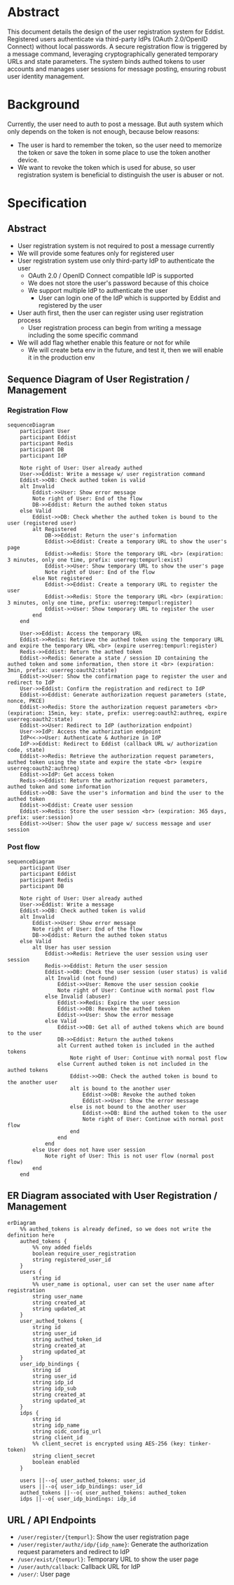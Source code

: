 # Abstract
This document details the design of the user registration system for Eddist. 
Registered users authenticate via third-party IdPs (OAuth 2.0/OpenID Connect) without local passwords. 
A secure registration flow is triggered by a message command, leveraging cryptographically generated temporary URLs and state parameters. 
The system binds authed tokens to user accounts and manages user sessions for message posting, ensuring robust user identity management.

# Background
Currently, the user need to auth to post a message. But auth system which only depends on the token is not enough, because below reasons:
- The user is hard to remember the token, so the user need to memorize the token or save the token in some place to use the token another device.
- We want to revoke the token which is used for abuse, so user registration system is beneficial to distinguish the user is abuser or not.

# Specification
## Abstract
- User registration system is not required to post a message currently
- We will provide some features only for registered user
- User registration system use only third-party IdP to authenticate the user
  - OAuth 2.0 / OpenID Connect compatible IdP is supported
  - We does not store the user's password because of this choice
  - We support multiple IdP to authenticate the user
    - User can login one of the IdP which is supported by Eddist and registered by the user
- User auth first, then the user can register using user registration process
  - User registration process can begin from writing a message including the some specific command
- We will add flag whether enable this feature or not for while
  - We will create beta env in the future, and test it, then we will enable it in the production env

## Sequence Diagram of User Registration / Management

### Registration Flow
```mermaid
sequenceDiagram
    participant User
    participant Eddist
    participant Redis
    participant DB
    participant IdP

    Note right of User: User already authed
    User->>Eddist: Write a message w/ user registration command
    Eddist->>DB: Check authed token is valid
    alt Invalid
        Eddist->>User: Show error message
        Note right of User: End of the flow
        DB->>Eddist: Return the authed token status
    else Valid
        Eddist->>DB: Check whether the authed token is bound to the user (registered user)
        alt Registered
            DB->>Eddist: Return the user's information
            Eddist->>Eddist: Create a temporary URL to show the user's page
            Eddist->>Redis: Store the temporary URL <br> (expiration: 3 minutes, only one time, prefix: userreg:tempurl:exist)
            Eddist->>User: Show temporary URL to show the user's page
            Note right of User: End of the flow
        else Not registered
            Eddist->>Eddist: Create a temporary URL to register the user
            Eddist->>Redis: Store the temporary URL <br> (expiration: 3 minutes, only one time, prefix: userreg:tempurl:register)
            Eddist->>User: Show temporary URL to register the user
        end
    end
    
    User->>Eddist: Access the temporary URL
    Eddist->>Redis: Retrieve the authed token using the temporary URL and expire the temporary URL <br> (expire userreg:tempurl:register)
    Redis->>Eddist: Return the authed token
    Eddist->>Redis: Generate a state / session ID containing the authed token and some information, then store it <br> (expiration: 3min, prefix: userreg:oauth2:state)
    Eddist->>User: Show the confirmation page to register the user and redirect to IdP
    User->>Eddist: Confirm the registration and redirect to IdP
    Eddist->>Eddist: Generate authorization request parameters (state, nonce, PKCE)    
    Eddist->>Redis: Store the authorization request parameters <br> (expiration: 15min, key: state, prefix: userreg:oauth2:authreq, expire userreg:oauth2:state)
    Eddist->>User: Redirect to IdP (authorization endpoint)
    User->>IdP: Access the authorization endpoint
    IdP<<->>User: Authenticate & Authorize in IdP
    IdP->>Eddist: Redirect to Eddist (callback URL w/ authorization code, state)
    Eddist->>Redis: Retrieve the authorization request parameters, authed token using the state and expire the state <br> (expire userreg:oauth2:authreq)
    Eddist->>IdP: Get access token
    Redis->>Eddist: Return the authorization request parameters, authed token and some information
    Eddist->>DB: Save the user's information and bind the user to the authed token
    Eddist->>Eddist: Create user session
    Eddist->>Redis: Store the user session <br> (expiration: 365 days, prefix: user:session)
    Eddist->>User: Show the user page w/ success message and user session
```

### Post flow
```mermaid
sequenceDiagram
    participant User
    participant Eddist
    participant Redis
    participant DB

    Note right of User: User already authed
    User->>Eddist: Write a message
    Eddist->>DB: Check authed token is valid
    alt Invalid
        Eddist->>User: Show error message
        Note right of User: End of the flow
        DB->>Eddist: Return the authed token status
    else Valid
        alt User has user session
            Eddist->>Redis: Retrieve the user session using user session
            Redis->>Eddist: Return the user session
            Eddist->>DB: Check the user session (user status) is valid
            alt Invalid (not found)
                Eddist->>User: Remove the user session cookie
                Note right of User: Continue with normal post flow
            else Invalid (abuser)
                Eddist->>Redis: Expire the user session
                Eddist->>DB: Revoke the authed token
                Eddist->>User: Show the error message
            else Valid
                Eddist->>DB: Get all of authed tokens which are bound to the user
                DB->>Eddist: Return the authed tokens
                alt Current authed token is included in the authed tokens
                    Note right of User: Continue with normal post flow
                else Current authed token is not included in the authed tokens
                    Eddist->>DB: Check the authed token is bound to the another user
                    alt is bound to the another user
                        Eddist->>DB: Revoke the authed token
                        Eddist->>User: Show the error message
                    else is not bound to the another user
                        Eddist->>DB: Bind the authed token to the user
                        Note right of User: Continue with normal post flow
                    end
                end
            end
        else User does not have user session
            Note right of User: This is not user flow (normal post flow)
        end
    end
```

## ER Diagram associated with User Registration / Management
```mermaid
erDiagram
    %% authed_tokens is already defined, so we does not write the definition here
    authed_tokens {
        %% ony added fields
        boolean require_user_registration
        string registered_user_id
    }
    users {
        string id
        %% user_name is optional, user can set the user name after registration
        string user_name
        string created_at
        string updated_at
    }
    user_authed_tokens {
        string id
        string user_id
        string authed_token_id
        string created_at
        string updated_at
    }
    user_idp_bindings {
        string id
        string user_id
        string idp_id
        string idp_sub
        string created_at
        string updated_at
    }
    idps {
        string id
        string idp_name
        string oidc_config_url
        string client_id
        %% client_secret is encrypted using AES-256 (key: tinker-token)
        string client_secret
        boolean enabled
    }

    users ||--o{ user_authed_tokens: user_id
    users ||--o{ user_idp_bindings: user_id    
    authed_tokens ||--o{ user_authed_tokens: authed_token
    idps ||--o{ user_idp_bindings: idp_id
```

## URL / API Endpoints
- `/user/register/{tempurl}`: Show the user registration page
- `/user/register/authz/idp/{idp_name}`: Generate the authorization request parameters and redirect to IdP
- `/user/exist/{tempurl}`: Temporary URL to show the user page
- `/user/auth/callback`: Callback URL for IdP
- `/user/`: User page
